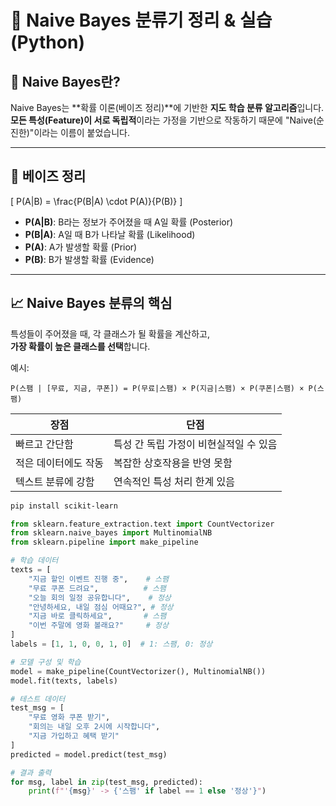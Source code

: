 # 🧠 Naive Bayes 분류기 정리 & 실습 (Python)

## 📌 Naive Bayes란?

Naive Bayes는 **확률 이론(베이즈 정리)**에 기반한 **지도 학습 분류 알고리즘**입니다.  
**모든 특성(Feature)이 서로 독립적**이라는 가정을 기반으로 작동하기 때문에 "Naive(순진한)"이라는 이름이 붙었습니다.

---

## 🔧 베이즈 정리

\[
P(A|B) = \frac{P(B|A) \cdot P(A)}{P(B)}
\]

- **P(A|B)**: B라는 정보가 주어졌을 때 A일 확률 (Posterior)
- **P(B|A)**: A일 때 B가 나타날 확률 (Likelihood)
- **P(A)**: A가 발생할 확률 (Prior)
- **P(B)**: B가 발생할 확률 (Evidence)

---

## 📈 Naive Bayes 분류의 핵심

특성들이 주어졌을 때, 각 클래스가 될 확률을 계산하고,  
**가장 확률이 높은 클래스를 선택**합니다.

예시:
```text
P(스팸 | [무료, 지금, 쿠폰]) = P(무료|스팸) × P(지금|스팸) × P(쿠폰|스팸) × P(스팸)
```

|장점|단점|
|---|---|
|빠르고 간단함|특성 간 독립 가정이 비현실적일 수 있음|
|적은 데이터에도 작동|	복잡한 상호작용을 반영 못함|
|텍스트 분류에 강함|	연속적인 특성 처리 한계 있음|

```bash
pip install scikit-learn
```

```python
from sklearn.feature_extraction.text import CountVectorizer
from sklearn.naive_bayes import MultinomialNB
from sklearn.pipeline import make_pipeline

# 학습 데이터
texts = [
    "지금 할인 이벤트 진행 중",    # 스팸
    "무료 쿠폰 드려요",          # 스팸
    "오늘 회의 일정 공유합니다",    # 정상
    "안녕하세요, 내일 점심 어때요?", # 정상
    "지금 바로 클릭하세요",       # 스팸
    "이번 주말에 영화 볼래요?"     # 정상
]
labels = [1, 1, 0, 0, 1, 0]  # 1: 스팸, 0: 정상

# 모델 구성 및 학습
model = make_pipeline(CountVectorizer(), MultinomialNB())
model.fit(texts, labels)

# 테스트 데이터
test_msg = [
    "무료 영화 쿠폰 받기",
    "회의는 내일 오후 2시에 시작합니다",
    "지금 가입하고 혜택 받기"
]
predicted = model.predict(test_msg)

# 결과 출력
for msg, label in zip(test_msg, predicted):
    print(f"'{msg}' -> {'스팸' if label == 1 else '정상'}")
```
